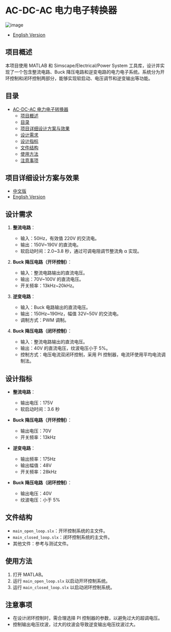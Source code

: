 # AC-DC-AC 电力电子转换器

![image](https://github.com/user-attachments/assets/a8b3930d-05df-4d59-99c5-854ce7bd32b8)

- [English Version](./README.md)

## 项目概述

本项目使用 MATLAB 和 Simscape/Electrical/Power System 工具库，设计并实现了一个包含整流电路、Buck 降压电路和逆变电路的电力电子系统。系统分为开环控制和闭环控制两部分，能够实现软启动、电压调节和逆变输出等功能。

## 目录

- [AC-DC-AC 电力电子转换器](#ac-dc-ac-电力电子转换器)
  - [项目概述](#项目概述)
  - [目录](#目录)
  - [项目详细设计方案与效果](#项目详细设计方案与效果)
  - [设计需求](#设计需求)
  - [设计指标](#设计指标)
  - [文件结构](#文件结构)
  - [使用方法](#使用方法)
  - [注意事项](#注意事项)

## 项目详细设计方案与效果

- [中文版](./Design_CN.md)
- [English Version](./Design_EN.md)

## 设计需求

1. **整流电路**：
   - 输入：50Hz，有效值 220V 的交流电。
   - 输出：150V~190V 的直流电。
   - 软启动时间：2.0~3.8 秒，通过可调电阻调节整流角 α 实现。
2. **Buck 降压电路（开环控制）**：

   - 输入：整流电路输出的直流电压。
   - 输出：70V~100V 的直流电压。
   - 开关频率：13kHz~20kHz。

3. **逆变电路**：

   - 输入：Buck 电路输出的直流电压。
   - 输出：150Hz~190Hz，幅值 32V~50V 的交流电。
   - 调制方式：PWM 调制。

4. **Buck 降压电路（闭环控制）**：
   - 输入：整流电路输出的直流电压。
   - 输出：40V 的直流电压，纹波电压小于 5%。
   - 控制方式：电压电流双闭环控制，采用 PI 控制器，电流环使用平均电流调制法。

## 设计指标

- **整流电路**：

  - 输出电压：175V
  - 软启动时间：3.6 秒

- **Buck 降压电路（开环控制）**：

  - 输出电压：70V
  - 开关频率：13kHz

- **逆变电路**：

  - 输出频率：175Hz
  - 输出幅值：48V
  - 开关频率：28kHz

- **Buck 降压电路（闭环控制）**：
  - 输出电压：40V
  - 纹波电压：小于 5%

## 文件结构

- `main_open_loop.slx`：开环控制系统的主文件。
- `main_closed_loop.slx`：闭环控制系统的主文件。
- 其他文件：参考与测试文件。

## 使用方法

1. 打开 MATLAB。
2. 运行 `main_open_loop.slx` 以启动开环控制系统。
3. 运行 `main_closed_loop.slx` 以启动闭环控制系统。

## 注意事项

- 在设计闭环控制时，需合理选择 PI 控制器的参数，以避免过大的超调电压。
- 控制输出电压纹波，过大的纹波会导致逆变输出电压纹波过大。
